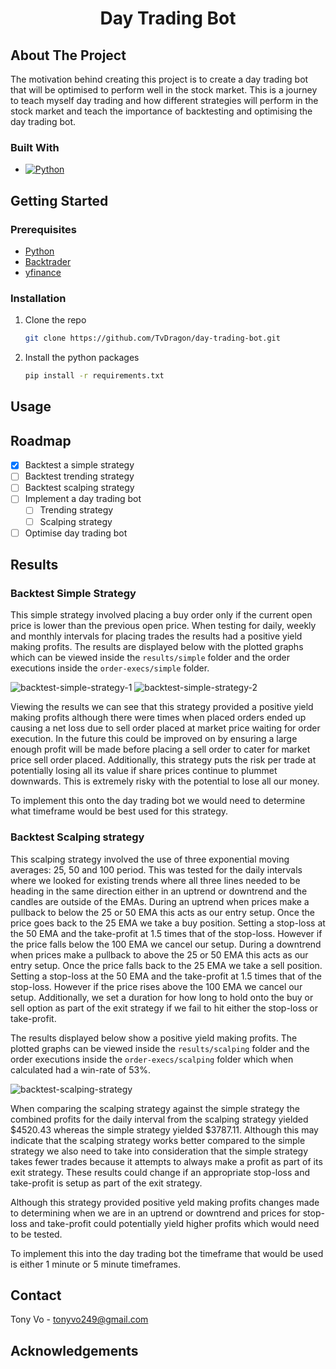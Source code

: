<h1 align="center">Day Trading Bot</h1>

## About The Project

The motivation behind creating this project is to create a day trading bot that will be optimised to perform well in the stock market. This is a journey to teach myself day trading and how different strategies will perform in the stock market and teach the importance of backtesting and optimising the day trading bot.

### Built With

* [![Python][Python]][Python-url]

## Getting Started

### Prerequisites

* [Python](https://www.python.org/downloads/)
* [Backtrader](https://www.backtrader.com/)
* [yfinance](https://pypi.org/project/yfinance/)

### Installation

1. Clone the repo
	```sh
	git clone https://github.com/TvDragon/day-trading-bot.git	
	```
2. Install the python packages
	```sh
	pip install -r requirements.txt
	```

## Usage



## Roadmap

- [x] Backtest a simple strategy
- [ ] Backtest trending strategy
- [ ] Backtest scalping strategy
- [ ] Implement a day trading bot
	- [ ] Trending strategy
	- [ ] Scalping strategy
- [ ] Optimise day trading bot

## Results

### Backtest Simple Strategy

This simple strategy involved placing a buy order only if the current open price is lower than the previous open price. When testing for daily, weekly and monthly intervals for placing trades the results had a positive yield making profits. The results are displayed below with the plotted graphs which can be viewed inside the `results/simple` folder and the order executions inside the `order-execs/simple` folder.

![backtest-simple-strategy-1](./results/simple/backtest-simple-strategy-1.png)
![backtest-simple-strategy-2](./results/simple/backtest-simple-strategy-2.png)

Viewing the results we can see that this strategy provided a positive yield making profits although there were times when placed orders ended up causing a net loss due to sell order placed at market price waiting for order execution. In the future this could be improved on by ensuring a large enough profit will be made before placing a sell order to cater for market price sell order placed. Additionally, this strategy puts the risk per trade at potentially losing all its value if share prices continue to plummet downwards. This is extremely risky with the potential to lose all our money.

To implement this onto the day trading bot we would need to determine what timeframe would be best used for this strategy.

### Backtest Scalping strategy

This scalping strategy involved the use of three exponential moving averages: 25, 50 and 100 period. This was tested for the daily intervals where we looked for existing trends where all three lines needed to be heading in the same direction either in an uptrend or downtrend and the candles are outside of the EMAs. During an uptrend when prices make a pullback to below the 25 or 50 EMA this acts as our entry setup. Once the price goes back to the 25 EMA we take a buy position. Setting a stop-loss at the 50 EMA and the take-profit at 1.5 times that of the stop-loss. However if the price falls below the 100 EMA we cancel our setup. During a downtrend when prices make a pullback to above the 25 or 50 EMA this acts as our entry setup. Once the price falls back to the 25 EMA we take a sell position. Setting a stop-loss at the 50 EMA and the take-profit at 1.5 times that of the stop-loss. However if the price rises above the 100 EMA we cancel our setup. Additionally, we set a duration for how long to hold onto the buy or sell option as part of the exit strategy if we fail to hit either the stop-loss or take-profit.

The results displayed below show a positive yield making profits. The plotted graphs can be viewed inside the `results/scalping` folder and the order executions inside the `order-execs/scalping` folder which when calculated had a win-rate of 53%.

![backtest-scalping-strategy](./results/scalping/backtest-scalping-strategy.png)

When comparing the scalping strategy against the simple strategy the combined profits for the daily interval from the scalping strategy yielded $4520.43 whereas the simple strategy yielded $3787.11. Although this may indicate that the scalping strategy works better compared to the simple strategy we also need to take into consideration that the simple strategy takes fewer trades because it attempts to always make a profit as part of its exit strategy. These results could change if an appropriate stop-loss and take-profit is setup as part of the exit strategy.

Although this strategy provided positive yeld making profits changes made to determining when we are in an uptrend or downtrend and prices for stop-loss and take-profit could potentially yield higher profits which would need to be tested.

To implement this into the day trading bot the timeframe that would be used is either 1 minute or 5 minute timeframes.

## Contact

Tony Vo - tonyvo249@gmail.com

## Acknowledgements


[Python]: https://img.shields.io/badge/Python-ECD53F?style=for-the-badge&logo=python&logoColor=3776AB
[Python-url]: https://www.python.org/downloads/
